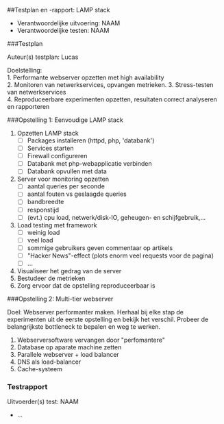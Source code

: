 ##Testplan en -rapport: LAMP stack

* Verantwoordelijke uitvoering: NAAM
* Verantwoordelijke testen: NAAM

###Testplan

Auteur(s) testplan: Lucas

Doelstelling:  
	1. Performante webserver opzetten met high availability  
	2. Monitoren van netwerkservices, opvangen metrieken. 
	3. Stress-testen van netwerkservices  
	4. Reproduceerbare experimenten opzetten, resultaten correct analyseren en rapporteren


###Opstelling 1: Eenvoudige LAMP stack

1. Opzetten LAMP stack
	- [ ] Packages installeren (httpd, php, 'databank')
	- [ ] Services starten
	- [ ] Firewall configureren
	- [ ] Databank met php-webapplicatie verbinden 
	- [ ] Databank opvullen met data
2. Server voor monitoring opzetten
	- [ ] aantal queries per seconde
	- [ ] aantal fouten vs geslaagde queries
	- [ ] bandbreedte
	- [ ] responstijd
	- [ ] (evt.) cpu load, netwerk/disk-IO, geheugen- en schijfgebruik,...
3. Load testing met framework
	- [ ] weinig load
	- [ ] veel load
	- [ ] sommige gebruikers geven commentaar op artikels
	- [ ] "Hacker News"-effect (plots enorm veel requests voor de pagina)
	- [ ] ...
4. Visualiseer het gedrag van de server
5. Bestudeer de metrieken
6. Zorg ervoor dat de opstelling reproduceerbaar is

###Opstelling 2: Multi-tier webserver

Doel: Webserver performanter maken. Herhaal bij elke stap de experimenten uit de eerste opstelling en bekijk het verschil. Probeer de belangrijkste bottleneck te bepalen en weg te werken.

1. Webserversoftware vervangen door "perfomantere"
2. Database op aparate machine zetten
3. Parallele webserver + load balancer
4. DNS als load-balancer
5. Cache-systeem


### Testrapport

Uitvoerder(s) test: NAAM

- ...